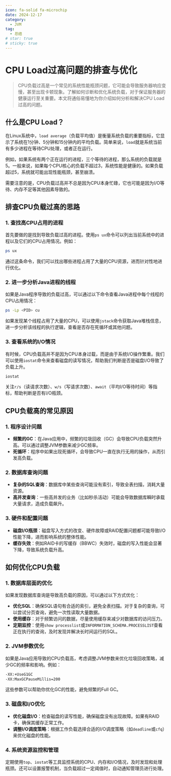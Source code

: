 ```yaml
---
icon: fa-solid fa-microchip
date: 2024-12-17
category:
  - JVM
tag:
  - 总结
# star: true
# sticky: true
---
```

# CPU Load过高问题的排查与优化

> CPU负载过高是一个常见的系统性能瓶颈问题，它可能会导致服务器响应变慢，甚至出现卡顿现象。了解如何诊断和优化系统负载，对于保证服务器的健康运行至关重要。本文将通俗易懂地为你介绍如何分析和解决CPU Load过高的问题。
<!-- more -->
## 什么是CPU Load？

在Linux系统中，`load average`（负载平均值）是衡量系统负载的重要指标，它显示了系统在1分钟、5分钟和15分钟内的平均负载。简单来说，`load`就是系统当前有多少进程在等待CPU处理，或者正在运行。

例如，如果系统有两个正在运行的进程，三个等待的进程，那么系统的负载就是5。一般来说，如果每个CPU核心的负载不超过3，系统性能是健康的。如果负载超过5，系统就可能出现性能瓶颈，甚至崩溃。

需要注意的是，CPU负载过高并不总是因为CPU本身忙碌，它也可能是因为I/O等待、内存不足等其他因素导致的。

## 排查CPU负载过高的思路

### 1. 查找高CPU占用的进程

首先要做的是找到导致负载过高的进程。使用`ps ux`命令可以列出当前系统中的进程以及它们的CPU占用情况。例如：

```bash
ps ux
```

通过这条命令，我们可以找出哪些进程占用了大量的CPU资源，进而针对性地进行优化。

### 2. 进一步分析Java进程的线程

如果是Java程序导致的负载过高，可以通过以下命令查看Java进程中每个线程的CPU占用情况：

```bash
ps -Lp <PID> cu
```

如果发现某个线程占用了大量的CPU，可以使用`jstack`命令获取Java堆栈信息，进一步分析该线程的执行逻辑，查看是否存在死循环或其他问题。

### 3. 查看系统的I/O情况

有时候，CPU负载高并不是因为CPU本身过载，而是由于系统I/O操作繁重。我们可以使用`iostat`命令来查看磁盘的读写情况，帮助我们判断是否是磁盘I/O导致了负载上升。

```bash
iostat
```

关注`r/s`（读请求次数）、`w/s`（写请求次数）、`await`（平均I/O等待时间）等指标，帮助判断是否有I/O瓶颈。

## CPU负载高的常见原因

### 1. 程序设计问题

- **频繁的GC**：在Java应用中，频繁的垃圾回收（GC）会导致CPU负载突然升高。可以通过调整JVM参数来减少GC频率。
- **死循环**：程序中如果出现死循环，会导致CPU一直在执行无用的操作，从而引发高负载。

### 2. 数据库查询问题

- **复杂的SQL查询**：数据库中某些查询可能没有索引，导致全表扫描，消耗大量资源。
- **高并发查询**：一些高并发的业务（比如秒杀活动）可能会导致数据库瞬时承载大量请求，造成负载飙升。

### 3. 硬件和配置问题

- **磁盘I/O瓶颈**：磁盘写入方式的改变、硬件故障或RAID配置问题都可能导致I/O性能下降，进而影响系统的整体性能。
- **缓存失效**：例如RAID卡的写缓存（BBWC）失效时，磁盘的写入性能会显著下降，导致系统负载升高。

## 如何优化CPU负载

### 1. 数据库层面的优化

如果发现数据库查询是导致高负载的原因，可以通过以下方式优化：

- **优化SQL**：确保SQL语句有合适的索引，避免全表扫描。对于复杂的查询，可以尝试分页查询，避免一次性读取大量数据。
- **使用缓存**：对于频繁访问的数据，尽量使用缓存来减少对数据库的访问压力。
- **定期监控**：使用`show processlist`或`INFORMATION_SCHEMA.PROCESSLIST`查看正在执行的查询，及时发现并解决长时间运行的SQL。

### 2. JVM参数优化

如果是Java应用导致的CPU负载高，考虑调整JVM参数来优化垃圾回收策略，减少GC的频率和影响。例如：

```bash
-XX:+UseG1GC
-XX:MaxGCPauseMillis=200
```

这些参数可以帮助你优化GC的性能，避免频繁的Full GC。

### 3. 磁盘和I/O优化

- **优化磁盘I/O**：检查磁盘的读写性能，确保磁盘没有出现故障。如果有RAID卡，确保其缓存正常工作。
- **调整I/O调度策略**：根据工作负载选择合适的I/O调度策略（如`deadline`或`cfq`）来优化磁盘的性能。

### 4. 系统资源监控和管理

定期使用`top`、`iostat`等工具监控系统的CPU、内存和I/O情况，及时发现和处理瓶颈。还可以设置报警机制，当负载超过一定阈值时，自动通知管理员进行处理。

